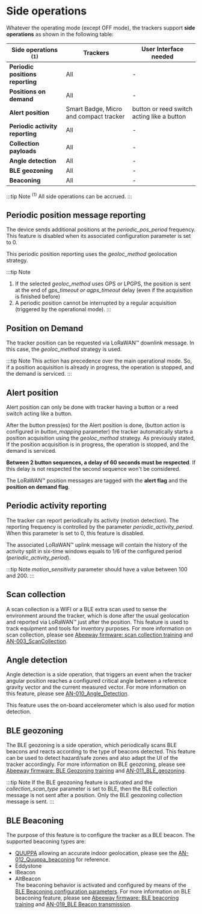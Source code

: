 # Side operations

Whatever the operating mode (except OFF mode), the trackers support **side operations** as shown in the following table:

|Side operations <sup>(1)</sup>    |Trackers|User Interface needed|
|----------------------|-----------------|-------------------------|
|**Periodic positions reporting**  |All              |          -              |
|**Positions on demand**           |All              |          -              |
|**Alert position**                |Smart Badge, Micro and compact tracker     |button or reed switch acting like a button|
|**Periodic activity reporting**   |All              |          -              |
|**Collection payloads**           |All              |          -              |
|**Angle detection**               |All              |          -              |
|**BLE geozoning**                 |All              |          -              |
|**Beaconing**                     |All              |          -              |


:::tip Note
<sup>(1)</sup> All side operations can be accrued.
:::

## Periodic position message reporting

The device sends additional positions at the *periodic_pos_period* frequency. This feature is disabled when its associated configuration parameter is set to 0.

This periodic position reporting uses the *geoloc_method* geolocation strategy.

:::tip Note
1.  If the selected *geoloc_method* uses GPS or LPGPS, the position is sent at the end of *gps_timeout or agps_timeout* delay (even if the acquisition is finished before)
2.  A periodic position cannot be interrupted by a regular acquisition (triggered by the operational mode).
:::

## Position on Demand

The tracker position can be requested via LoRaWAN™ downlink message. In this case, the *geoloc_method* strategy is used.

:::tip Note
This action has precedence over the main operational mode. So, if a position acquisition is already in progress, the operation is stopped, and the demand is serviced.
:::

## Alert position

Alert position can only be done with tracker having a button or a reed switch acting like a button.

After the button press(es) for the Alert position is done, (button action is configured in *button_mapping* parameter) the tracker automatically starts a position acquisition using the *geoloc_method* strategy. As previously stated, If the position acquisition is in progress, the operation is stopped, and the demand is serviced.

**Between 2 button sequences, a delay of 60 seconds must be respected**. If this delay is not respected the second sequence won't be considered.

The LoRaWAN™ position messages are tagged with the **alert flag** and the **position on demand flag**.

## Periodic activity reporting

The tracker can report periodically its activity (motion detection). The reporting frequency is controlled by the parameter
*periodic_activity_period*. When this parameter is set to 0, this feature is disabled.

The associated LoRaWAN™ uplink message will contain the history of the activity split in six-time windows equals to 1/6 of the configured period (*periodic_activity_period*).

:::tip Note
*motion_sensitivity* parameter should have a value between 100 and 200.
:::

## Scan collection

A scan collection is a WIFI or a BLE extra scan used to sense the environment around the tracker, which is done after the usual geolocation and reported via LoRaWAN™ just after the position. This feature is used to track equipment and tools for inventory purposes. For more information on scan collection, please see [Abeeway firmware: scan collection training](/D-Reference/DocLibrary_R/AbeewayTrackers_R.html#abeeway-firmware-trainings) and [AN-003_ScanCollection](/D-Reference/DocLibrary_R/AbeewayTrackers_R.html#application-notes).

## Angle detection

Angle detection is a side operation, that triggers an event when the tracker angular position reaches a configured critical angle between a reference gravity vector and the current measured vector. For more information on this feature, please see [AN-010_Angle_Detection](/D-Reference/DocLibrary_R/AbeewayTrackers_R.html#application-notes).

This feature uses the on-board accelerometer which is also used for motion detection.

## BLE geozoning

The BLE geozoning is a side operation, which periodically scans BLE beacons and reacts according to the type of beacons detected. This feature can be used to detect hazard/safe zones and also adapt the UI of the tracker accordingly. For more information on BLE geozoning, please see [Abeeway firmware: BLE Geozoning training](/D-Reference/DocLibrary_R/AbeewayTrackers_R.html#abeeway-firmware-trainings) and [AN-011_BLE_geozoning](/D-Reference/DocLibrary_R/AbeewayTrackers_R.html#application-notes).

:::tip Note
If the BLE geozoning feature is activated and the *collection_scan_type* parameter is set to BLE, then the BLE collection message is not sent after a position. Only the BLE geozoning collection message is sent.
:::

## BLE Beaconing

The purpose of this feature is to configure the tracker as a BLE beacon. The supported beaconing types are:
-   [QUUPPA](https://www.quuppa.com/) allowing an accurate indoor geolocation, please see the [AN-012_Quuppa_beaconing](../../../../documentation-library/abeeway-trackers#application-notes) for reference.
-   Eddystone
-   IBeacon
-   AltBeacon <br/>
The beaconing behavior is activated and configured by means of the [BLE Beaconing configuration parameters](../../Parameters-default-configuration/firmware-parameters.md#ble-beaconing-parameters). For more information on BLE beaconing feature, please see [Abeeway firmware: BLE beaconing training](/D-Reference/DocLibrary_R/AbeewayTrackers_R.html#abeeway-firmware-trainings) and [AN-019_BLE Beacon transmission](/D-Reference/DocLibrary_R/AbeewayTrackers_R.html#application-notes).
